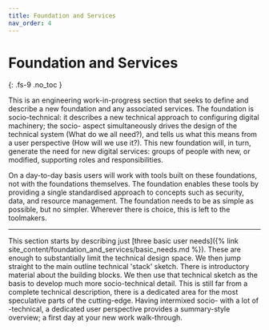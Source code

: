 ```yaml
---
title: Foundation and Services
nav_order: 4
---
```


# Foundation and Services
{: .fs-9 .no_toc }

This is an engineering work-in-progress section that seeks to define and describe a new foundation and any associated services. The foundation is socio-technical: it describes a new technical approach to configuring digital machinery; the socio- aspect simultaneously drives the design of the technical system (What do we all need?), and tells us what this means from a user perspective (How will we use it?). This new foundation will, in turn, generate the need for new digital services: groups of people with new, or modified, supporting roles and responsibilities.

On a day-to-day basis users will work with tools built on these foundations, not with the foundations themselves.  The foundation enables these tools by providing a single standardised approach to concepts such as security, data, and resource management.  The foundation needs to be as simple as possible, but no simpler.  Wherever there is choice, this is left to the toolmakers. 

----

This section starts by describing just [three basic user needs]({% link site_content/foundation_and_services/basic_needs.md %}).  These are enough to substantially limit the technical design space. We then jump straight to the main outline technical 'stack' sketch. There is introductory material about the building blocks. We then use that technical sketch as the basis to develop much more socio-technical detail. This is still far from a complete technical description, there is a dedicated area for the most speculative parts of the cutting-edge. Having intermixed socio- with a lot of -technical, a dedicated user perspective provides a summary-style overview; a first day at your new work walk-through.




  





